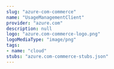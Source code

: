 ```yaml
---
slug: "azure-com-commerce"
name: "UsageManagementClient"
provider: "azure.com"
description: null
logo: "azure.com-commerce-logo.png"
logoMediaType: "image/png"
tags:
- name: "cloud"
stubs: "azure.com-commerce-stubs.json"
---
```

